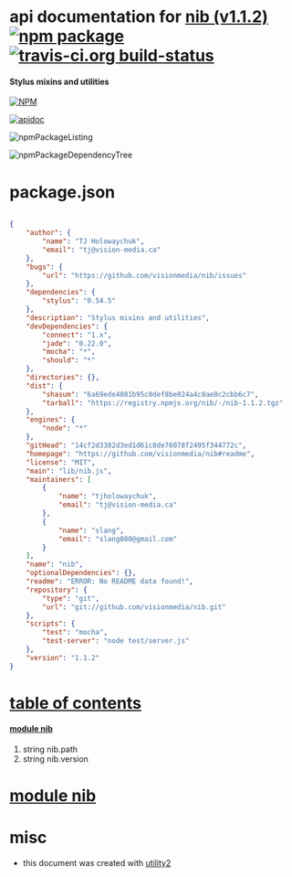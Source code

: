 # api documentation for  [nib (v1.1.2)](https://github.com/visionmedia/nib#readme)  [![npm package](https://img.shields.io/npm/v/npmdoc-nib.svg?style=flat-square)](https://www.npmjs.org/package/npmdoc-nib) [![travis-ci.org build-status](https://api.travis-ci.org/npmdoc/node-npmdoc-nib.svg)](https://travis-ci.org/npmdoc/node-npmdoc-nib)
#### Stylus mixins and utilities

[![NPM](https://nodei.co/npm/nib.png?downloads=true)](https://www.npmjs.com/package/nib)

[![apidoc](https://npmdoc.github.io/node-npmdoc-nib/build/screenCapture.buildNpmdoc.browser._2Fhome_2Ftravis_2Fbuild_2Fnpmdoc_2Fnode-npmdoc-nib_2Ftmp_2Fbuild_2Fapidoc.html.png)](https://npmdoc.github.io/node-npmdoc-nib/build/apidoc.html)

![npmPackageListing](https://npmdoc.github.io/node-npmdoc-nib/build/screenCapture.npmPackageListing.svg)

![npmPackageDependencyTree](https://npmdoc.github.io/node-npmdoc-nib/build/screenCapture.npmPackageDependencyTree.svg)



# package.json

```json

{
    "author": {
        "name": "TJ Holowaychuk",
        "email": "tj@vision-media.ca"
    },
    "bugs": {
        "url": "https://github.com/visionmedia/nib/issues"
    },
    "dependencies": {
        "stylus": "0.54.5"
    },
    "description": "Stylus mixins and utilities",
    "devDependencies": {
        "connect": "1.x",
        "jade": "0.22.0",
        "mocha": "*",
        "should": "*"
    },
    "directories": {},
    "dist": {
        "shasum": "6a69ede4081b95c0def8be024a4c8ae0c2cbb6c7",
        "tarball": "https://registry.npmjs.org/nib/-/nib-1.1.2.tgz"
    },
    "engines": {
        "node": "*"
    },
    "gitHead": "14cf2d3382d3ed1d61c8de76078f2495f344772c",
    "homepage": "https://github.com/visionmedia/nib#readme",
    "license": "MIT",
    "main": "lib/nib.js",
    "maintainers": [
        {
            "name": "tjholowaychuk",
            "email": "tj@vision-media.ca"
        },
        {
            "name": "slang",
            "email": "slang800@gmail.com"
        }
    ],
    "name": "nib",
    "optionalDependencies": {},
    "readme": "ERROR: No README data found!",
    "repository": {
        "type": "git",
        "url": "git://github.com/visionmedia/nib.git"
    },
    "scripts": {
        "test": "mocha",
        "test-server": "node test/server.js"
    },
    "version": "1.1.2"
}
```



# <a name="apidoc.tableOfContents"></a>[table of contents](#apidoc.tableOfContents)

#### [module nib](#apidoc.module.nib)
1.  string <span class="apidocSignatureSpan">nib.</span>path
1.  string <span class="apidocSignatureSpan">nib.</span>version



# <a name="apidoc.module.nib"></a>[module nib](#apidoc.module.nib)



# misc
- this document was created with [utility2](https://github.com/kaizhu256/node-utility2)
